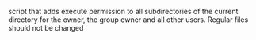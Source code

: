  script that adds execute permission to all subdirectories of the current directory for the owner, the group owner and all other users. Regular files should not be changed
